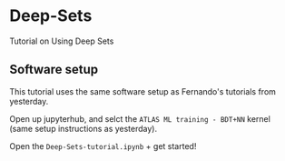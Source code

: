# Deep-Sets
Tutorial on Using Deep Sets


## Software setup

This tutorial uses the same software setup as Fernando's tutorials from yesterday.

Open up jupyterhub, and selct the `ATLAS ML training - BDT+NN` kernel (same setup instructions as yesterday).

Open the `Deep-Sets-tutorial.ipynb` + get started!
